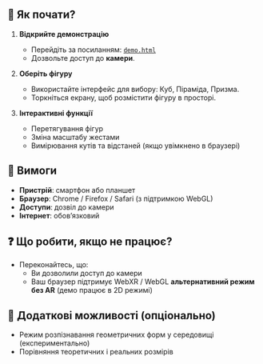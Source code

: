 
## 🧭 Як почати?

1. **Відкрийте демонстрацію**
   - Перейдіть за посиланням: [`demo.html`](../demo.html)
   - Дозвольте доступ до **камери**.

2. **Оберіть фігуру**
   - Використайте інтерфейс для вибору: Куб, Піраміда, Призма.
   - Торкніться екрану, щоб розмістити фігуру в просторі.

3. **Інтерактивні функції**
   - Перетягування фігур
   - Зміна масштабу жестами
   - Вимірювання кутів та відстаней (якщо увімкнено в браузері)

## 📌 Вимоги

- **Пристрій**: смартфон або планшет
- **Браузер**: Chrome / Firefox / Safari (з підтримкою WebGL)
- **Доступи**: дозвіл до камери
- **Інтернет**: обов’язковий

## ❓ Що робити, якщо не працює?

- Переконайтесь, що:
  - Ви дозволили доступ до камери
  - Ваш браузер підтримує WebXR / WebGL
**альтернативний режим без AR** (демо працює в 2D режимі)

## 🧪 Додаткові можливості (опціонально)

- Режим розпізнавання геометричних форм у середовищі (експериментально)
- Порівняння теоретичних і реальних розмірів